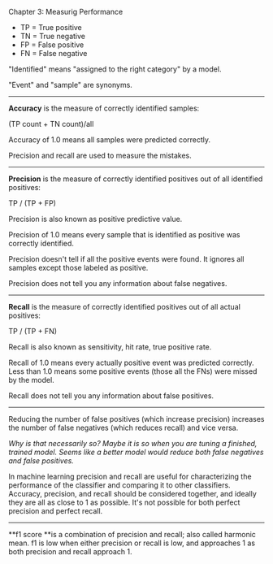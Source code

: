 Chapter 3: Measurig Performance

- TP = True positive
- TN = True negative
- FP = False positive
- FN = False negative

"Identified" means "assigned to the right category" by a model.

"Event" and "sample" are synonyms.

---
**Accuracy** is the measure of correctly identified samples: 

(TP count + TN count)/all

Accuracy of 1.0 means all samples were predicted correctly.

Precision and recall are used to measure the mistakes.

---
**Precision** is the measure of correctly identified positives out of all identified positives:

TP / (TP + FP)

Precision is also known as positive predictive value.

Precision of 1.0 means every sample that is identified as positive was correctly identified.

Precision doesn't tell if all the positive events were found. It ignores all samples except those labeled as positive.

Precision does not tell you any information about false negatives.

---
**Recall** is the measure of correctly identified positives out of all actual positives:

TP / (TP + FN)

Recall is also known as sensitivity, hit rate, true positive rate.

Recall of 1.0 means every actually positive event was predicted correctly. Less than 1.0 means some positive events (those all the FNs) were missed by the model.

Recall does not tell you any information about false positives.

---
Reducing the number of false positives (which increase precision) increases the number of false negatives (which reduces recall) and vice versa.

_Why is that necessarily so? Maybe it is so when you are tuning a finished, trained model. Seems like a better model would reduce both false negatives and false positives._

In machine learning precision and recall are useful for characterizing  the performance of the classifier and comparing it to other classifiers. Accuracy, precision, and recall should be considered together, and ideally they are all as close to 1 as possible. It's not possible for both perfect precision and perfect recall.

---
**f1 score **is a combination of precision and recall; also called harmonic mean. f1 is low when either precision or recall is low, and approaches 1 as both precision and recall approach 1.
